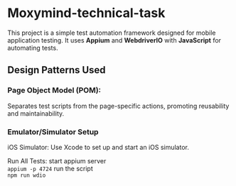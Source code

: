 # Moxymind-technical-task
This project is a simple test automation framework designed for mobile application testing. It uses **Appium** and **WebdriverIO** with **JavaScript** for automating tests.

## Design Patterns Used

### Page Object Model (POM): <br>
Separates test scripts from the page-specific actions, promoting reusability and maintainability.

### Emulator/Simulator Setup <br>
iOS Simulator: Use Xcode to set up and start an iOS simulator.


Run All Tests:
start appium server <br>
`appium -p 4724`
run the script <br>
`npm run wdio`
